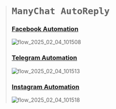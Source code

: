 ># `ManyChat AutoReply`
>
>### [Facebook Automation](https://www.messenger.com/t/336062740301100)
>![flow_2025_02_04_101508](https://github.com/user-attachments/assets/12440ff5-71d2-45a7-b284-8c664911b134)
>
>### [Telegram Automation](https://t.me/automate_vixbot)
>![flow_2025_02_04_101513](https://github.com/user-attachments/assets/7ed182e7-db9f-45cd-94d1-efbba866ef30)
>
>### [Instagram Automation](https://www.instagram.com/vix.bot)
>![flow_2025_02_04_101518](https://github.com/user-attachments/assets/dfd667a0-3ec9-41ce-8788-f1e1d7314246)
